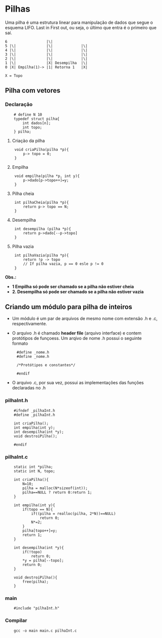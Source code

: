 # Pilhas
Uma pilha é uma estrutura linear para manipulação de dados que segue o esquema LIFO. Last in First out, ou seja, o último que entra é o primeiro que saí.

    6                  |\|                    
    5 |\|              |\|             |\|
    4 |\|              |\|             |\|
    3 |\|              |\|             |\|
    2 |\|              |\|             |\|    
    1 |\|              |X| Desempilha  |\|    
    0 |X| Empilha(1)-> |1| Retorna 1   |X|

    X = Topo

## Pilha com vetores
### Declaração

        # define N 10
        typedef struct pilha{
            int dados[n];
            int topo;
        } pilha;

1. Criação da pilha

        void criaPilha(pilha *p){
            p-> topo = 0;
        }

2. Empilha

        void empilha(pilha *p, int y){
            p->dado[p->topo++]=y;
        }

3. Pilha cheia

        int pilhaCheia(pilha *p){
            return p-> topo == N;
        }

4. Desempilha 

        int desempilha (pilha *p){
            return p->dado[--p->topo]
        }

5. Pilha vazia

        int pilhaVazia(pilha *p){
            return !p -> topo
            // If pilha vazia, p == 0 esle p != 0
        }

**Obs.:** 
- **1 Empilha só pode ser chamado se a pilha não estiver cheia**
- **2. Desempilha só pode ser chamado se a pilha não estiver vazia**

## Criando um módulo para pilha de inteiros

- Um módulo é um par de arquivos de mesmo nome com extensão .h e .c, respectivamente.
- O arquivo .h é chamado **header file** (arquivo interface) e contem protótipos de funçoess. Um arqivo de nome .h possui o seguinte formato
 
		#define _nome.h
		#define _nome.h

		/*Protótipos e constantes*/

		#endif

- O arquivo .c, por sua vez, possui as implementações das funções declaradas no .h

### pilhaInt.h

		#ifndef _pilhaInt.h
		#define _pilhaInt.h
		
		int criaPilha();
		int empilha(int y);
		int desempilha(int *y);
		void destroiPilha();

		#endif

### pilhaInt.c

		static int *pilha;
		static int N, topo;

		int criaPilha(){
			N=10;
			pilha = malloc(N*sizeof(int));
			pilha==NULL	? return 0:return 1;
		} 

		int empilha(int y){
			if(topo == N){
				if((pilha = realloc(pilha, 2*N))==NULL)
					return 0;
				N*=2;
			}
			pilha[topo++]=y;
			return 1;
		}

		int desempilha(int *y){
			if(!topo)
				return 0;
			*y = pilha[--topo];
			return 0;
		}

		void destroiPilha(){
			free(pilha);
		}

### main
		#include "pilhaInt.h"

### Compilar
		gcc -o main main.c pilhaInt.c